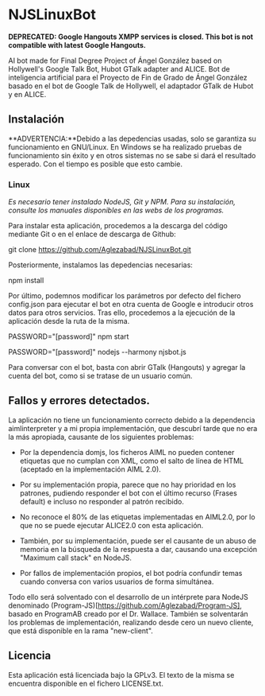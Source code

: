 # NJSLinuxBot

**DEPRECATED: Google Hangouts XMPP services is closed. This bot is not compatible with latest Google Hangouts.**

AI bot made for Final Degree Project of Ángel González based on Hollywell's Google Talk Bot, Hubot GTalk adapter and ALICE.
Bot de inteligencia artificial para el Proyecto de Fin de Grado de Ángel González basado en el bot de Google Talk de Hollywell, el adaptador GTalk de Hubot y en ALICE.

## Instalación

**ADVERTENCIA:**Debido a las depedencias usadas, solo se garantiza su funcionamiento en GNU/Linux. En Windows se ha realizado pruebas de funcionamiento sin éxito y en otros sistemas no se sabe si dará el resultado esperado. Con el tiempo es posible que esto cambie.

### Linux
*Es necesario tener instalado NodeJS, Git y NPM. Para su instalación, consulte los manuales disponibles en las webs de los programas.*

Para instalar esta aplicación, procedemos a la descarga del código mediante Git o en el enlace de descarga de Github:

  git clone https://github.com/Aglezabad/NJSLinuxBot.git

Posteriormente, instalamos las depedencias necesarias:

  npm install

Por último, podemnos modificar los parámetros por defecto del fichero config.json para ejecutar el bot en otra cuenta de Google e introducir otros datos para otros servicios. Tras ello, procedemos a la ejecución de la aplicación desde la ruta de la misma.

  PASSWORD="[password]" npm start

  PASSWORD="[password]" nodejs --harmony njsbot.js

Para conversar con el bot, basta con abrir GTalk (Hangouts) y agregar la cuenta del bot, como si se tratase de un usuario común.

## Fallos y errores detectados.
La aplicación no tiene un funcionamiento correcto debido a la dependencia aimlinterpreter y a mi propia implementación, que descubrí tarde que no era la más apropiada, causante de los siguientes problemas:

* Por la dependencia domjs, los ficheros AIML no pueden contener etiquetas que no cumplan con XML, como el salto de línea de HTML (aceptado en la implementación AIML 2.0). 

* Por su implementación propia, parece que no hay prioridad en los patrones, pudiendo responder el bot con el último recurso (Frases default) e incluso no responder al patrón recibido.

* No reconoce el 80% de las etiquetas implementadas en AIML2.0, por lo que no se puede ejecutar ALICE2.0 con esta aplicación.

* También, por su implementación, puede ser el causante de un abuso de memoria en la búsqueda de la respuesta a dar, causando una excepción "Maximum call stack" en NodeJS.

* Por fallos de implementación propios, el bot podría confundir temas cuando conversa con varios usuarios de forma simultánea.

Todo ello será solventado con el desarrollo de un intérprete para NodeJS denominado (Program-JS)[https://github.com/Aglezabad/Program-JS], basado en ProgramAB creado por el Dr. Wallace. También se solventarán los problemas de implementación, realizando desde cero un nuevo cliente, que está disponible en la rama "new-client".


## Licencia
Esta aplicación está licenciada bajo la GPLv3. El texto de la misma se encuentra disponible en el fichero LICENSE.txt.
